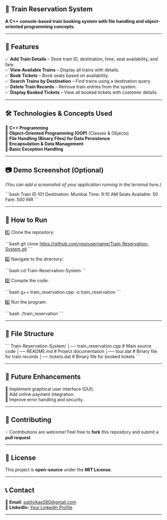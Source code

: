 ## 🚆 Train Reservation System

**A C++ console-based train booking system with file handling and object-oriented programming concepts.**

---

## 📌 Features

✅ **Add Train Details** – Store train ID, destination, time, seat availability, and fare.\
✅ **View Available Trains** – Display all trains with details.\
✅ **Book Tickets** – Book seats based on availability.\
✅ **Search Trains by Destination** – Find trains using a destination query.\
✅ **Delete Train Records** – Remove train entries from the system.\
✅ **Display Booked Tickets** – View all booked tickets with customer details.

---

## 🛠️ Technologies & Concepts Used

🔹 **C++ Programming**\
🔹 **Object-Oriented Programming (OOP)** (Classes & Objects)\
🔹 **File Handling (Binary Files) for Data Persistence**\
🔹 **Encapsulation & Data Management**\
🔹 **Basic Exception Handling**

---

## 📷 Demo Screenshot (Optional)

*(You can add a screenshot of your application running in the terminal here.)*

\`\`\`bash
Train ID 101
Destination: Mumbai
Time: 9:10 AM
Seats Available: 50
Fare: 500 INR
\`\`\`

---

## 🚀 How to Run

1️⃣ Clone the repository:

\`\`\`bash
git clone https://github.com/yourusername/Train-Reservation-System.git
\`\`\`

2️⃣ Navigate to the directory:

\`\`\`bash
cd Train-Reservation-System
\`\`\`

3️⃣ Compile the code:

\`\`\`bash
g++ train_reservation.cpp -o train_reservation
\`\`\`

4️⃣ Run the program:

\`\`\`bash
./train_reservation
\`\`\`

---

## 📂 File Structure

\`\`\`
Train-Reservation-System/
│── train_reservation.cpp  # Main source code
│── README.md              # Project documentation
│── tour.dat               # Binary file for train records
│── tickets.dat            # Binary file for booked tickets
\`\`\`

---

## 📌 Future Enhancements

🚀 Implement graphical user interface (GUI).\
🚀 Add online payment integration.\
🚀 Improve error handling and security.

---

## 🤝 Contributing

💡 Contributions are welcome! Feel free to **fork** this repository and submit a **pull request**.

---

## 📜 License

This project is **open-source** under the **MIT License**.

---

## 📞 Contact

📧 **Email:** [patilvikas580@gmail.com](mailto:patilvikas580@gmail.com)\
🔗 **LinkedIn:** [Your LinkedIn Profile](https://www.linkedin.com/in/yourprofile)

---
